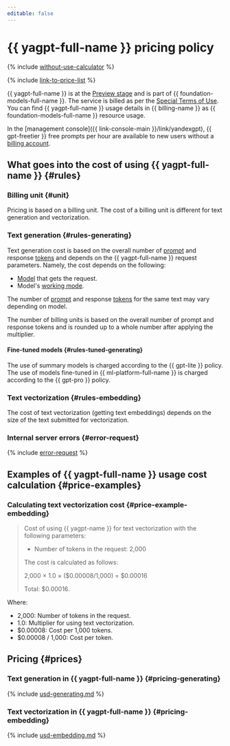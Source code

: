```yaml
---
editable: false
---
```


# {{ yagpt-full-name }} pricing policy

{% include [without-use-calculator](../_includes/pricing/without-use-calculator.md) %}

{% include [link-to-price-list](../_includes/pricing/link-to-price-list.md) %}

{{ yagpt-full-name }} is at the [Preview stage](../overview/concepts/launch-stages.md) and is part of {{ foundation-models-full-name }}. The service is billed as per the [Special Terms of Use](https://yandex.ru/legal/cloud_specialterms/?lang=en#index__section_fk5_d4c_cgb). You can find {{ yagpt-full-name }} usage details in {{ billing-name }} as {{ foundation-models-full-name }} resource usage. 

In the [management console]({{ link-console-main }}/link/yandexgpt), {{ gpt-freetier }} free prompts per hour are available to new users without a [billing account](../billing/concepts/billing-account.md).

## What goes into the cost of using {{ yagpt-full-name }} {#rules}

### Billing unit {#unit}

Pricing is based on a billing unit. The cost of a billing unit is different for text generation and vectorization.

### Text generation {#rules-generating}

Text generation cost is based on the overall number of [prompt](concepts/tokens.md) and response [tokens](concepts/index.md#working-mode) and depends on the {{ yagpt-full-name }} request parameters. Namely, the cost depends on the following:

* [Model](concepts/models.md) that gets the request.
* Model's [working mode](concepts/index.md#working-mode). 

The number of [prompt](concepts/index.md) and response [tokens](concepts/tokens.md) for the same text may vary depending on model.

The number of billing units is based on the overall number of prompt and response tokens and is rounded up to a whole number after applying the multiplier.

#### Fine-tuned models {#rules-tuned-generating}

The use of summary models is charged according to the {{ gpt-lite }} policy. The use of models fine-tuned in {{ ml-platform-full-name }} is charged according to the {{ gpt-pro }} policy.

### Text vectorization {#rules-embedding}

The cost of text vectorization (getting text embeddings) depends on the size of the text submitted for vectorization.

### Internal server errors {#error-request}

{% include [error-request](../_includes/speechkit/error-request.md) %}

## Examples of {{ yagpt-full-name }} usage cost calculation {#price-examples}


### Calculating text vectorization cost {#price-example-embedding}

> Cost of using {{ yagpt-name }} for text vectorization with the following parameters:
> * Number of tokens in the request: 2,000
>
> The cost is calculated as follows:
>
> 2,000 × 1.0 × ($0.00008/1,000) = $0.00016
>
> Total: $0.00016.

Where:
* 2,000: Number of tokens in the request.
* 1.0: Multiplier for using text vectorization.
* $0.00008: Cost per 1,000 tokens.
* $0.00008 / 1,000: Cost per token.


## Pricing {#prices}

### Text generation in {{ yagpt-full-name }} {#pricing-generating}




{% include [usd-generating.md](../_pricing/yandexgpt/usd-generating_new.md) %}


### Text vectorization in {{ yagpt-full-name }} {#pricing-embedding}




{% include [usd-embedding.md](../_pricing/yandexgpt/usd-embedding.md) %}

